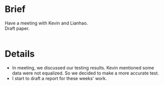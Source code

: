 # Brief #

Have a meeting with Kevin and Lianhao.<br>
Draft paper.<br>
<br>
<h1>Details</h1>

<ul><li>In meeting, we discussed our testing results. Kevin mentioned some data were not equalized. So we decided to make a more accurate test.<br>
</li><li>I start to draft a report for these weeks' work.